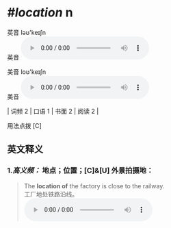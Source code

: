# ***\#location*** n
英音 ləʊ'keɪʃn  
英音
<audio src="./media/location-B.aac" controls="controls"></audio>

美音 loʊ'keɪʃn  
美音
<audio src="./media/location.aac" controls="controls"></audio>



| 词频 2 | 口语 1 | 书面 2 | 阅读 2 |  

用法点拨  [C]

英文释义
---
### 1.*高义频：* **地点；位置；[C]&[U] 外景拍摄地：**  

 > The **location of** the factory is close to the railway.  
 > 工厂地处铁路沿线。    
<audio src="./media/location-1.aac" controls="controls"></audio>


